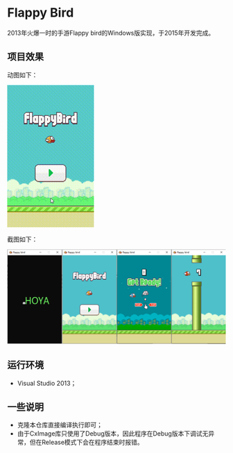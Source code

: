 # Flappy Bird

2013年火爆一时的手游Flappy bird的Windows版实现，于2015年开发完成。

## 项目效果

动图如下：

![flappybird](./res/flappybird.gif)

截图如下：

![image1](./res/image1.png)

## 运行环境

- Visual Studio 2013；

## 一些说明

- 克隆本仓库直接编译执行即可；
- 由于CxImage库只使用了Debug版本，因此程序在Debug版本下调试无异常，但在Release模式下会在程序结束时报错。
